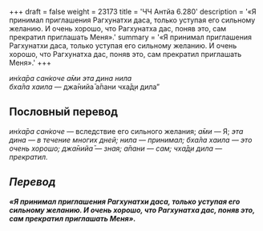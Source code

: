 +++
draft = false
weight = 23173
title = 'ЧЧ Антйа 6.280'
description = '«Я принимал приглашения Рагхунатхи даса, только уступая его сильному желанию. И очень хорошо, что Рагхунатха дас, поняв это, сам прекратил приглашать Меня».'
summary = '«Я принимал приглашения Рагхунатхи даса, только уступая его сильному желанию. И очень хорошо, что Рагхунатха дас, поняв это, сам прекратил приглашать Меня».'
+++

_ин̇ха̄ра сан̇коче а̄ми эта дина нила  
бха̄ла хаила_ — джа̄нийа̄ а̄пани чха̄д̣и дила”

## Пословный перевод

_ин̇ха̄ра_ _сан̇коче_ — вследствие его сильного желания; _а̄ми_ — Я; _эта</em>_ _<em>дина_ — в течение многих дней; _нила_ — принимал; _бха̄ла_ _хаила_ — это очень хорошо; _джа̄нийа̄_ — зная; _а̄пани_ — сам; _чха̄д̣и_ _дила_ — прекратил.

## Перевод

**«Я принимал приглашения Рагхунатхи даса, только уступая его сильному желанию. И очень хорошо, что Рагхунатха дас, поняв это, сам прекратил приглашать Меня».**
